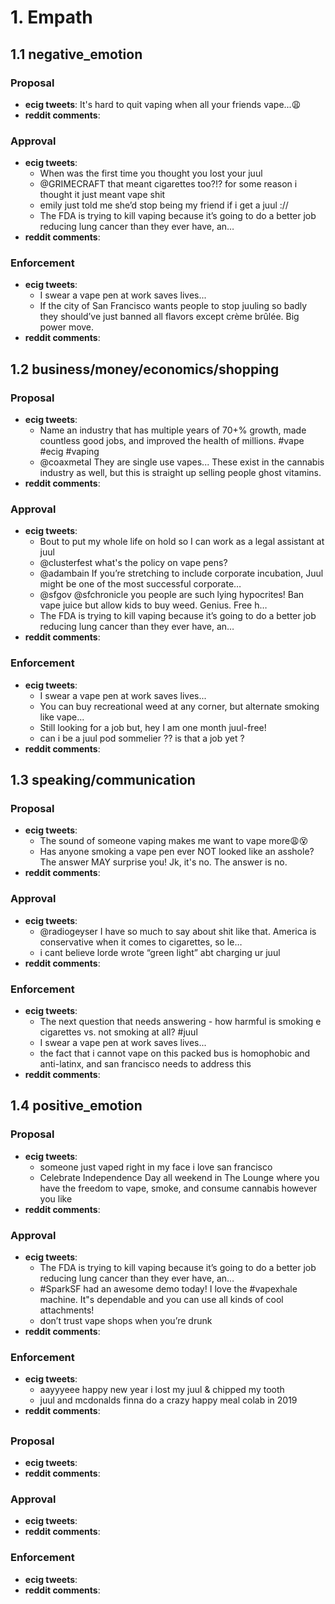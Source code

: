 # 1. Empath
## 1.1 negative_emotion
### Proposal
- **ecig tweets**: It's hard to quit vaping when all your friends vape...😩
- **reddit comments**: 

### Approval
- **ecig tweets**: 
  - When was the first time you thought you lost your juul
  - @GRIMECRAFT that meant cigarettes too?!? for some reason i thought it just meant vape shit
  - emily just told me she’d stop being my friend if i get a juul ://
  - The FDA is trying to kill vaping because it’s going to do a better job reducing lung cancer than they ever have, an…
- **reddit comments**: 

### Enforcement
- **ecig tweets**: 
  - I swear a vape pen at work saves lives...
  - If the city of San Francisco wants people to stop juuling so badly they should’ve just banned all flavors except crème brûlée. Big power move.
- **reddit comments**: 


## 1.2 business/money/economics/shopping
### Proposal
- **ecig tweets**: 
  - Name an industry that has multiple years of 70+% growth, made countless good jobs, and improved the health of millions. #vape #ecig #vaping
  - @coaxmetal They are single use vapes... These exist in the cannabis industry as well, but this is straight up selling people ghost vitamins.
- **reddit comments**: 

### Approval
- **ecig tweets**: 
  - Bout to put my whole life on hold so I can work as a legal assistant at juul
  - @clusterfest what's the policy on vape pens?
  - @adambain If you’re stretching to include corporate incubation, Juul might be one of the most successful corporate…
  - @sfgov @sfchronicle you people are such lying hypocrites! Ban vape juice but allow kids to buy weed. Genius. Free h…
  - The FDA is trying to kill vaping because it’s going to do a better job reducing lung cancer than they ever have, an…
- **reddit comments**: 

### Enforcement
- **ecig tweets**: 
  - I swear a vape pen at work saves lives...
  - You can buy recreational weed at any corner, but alternate smoking like vape...
  - Still looking for a job but, hey I am one month juul-free!
  - can i be a juul pod sommelier ?? is that a job yet ?
- **reddit comments**: 


## 1.3 speaking/communication
### Proposal
- **ecig tweets**: 
  - The sound of someone vaping makes me want to vape more😩😵
  - Has anyone smoking a vape pen ever NOT looked like an asshole? The answer MAY surprise you! Jk, it's no. The answer is no.
- **reddit comments**: 

### Approval
- **ecig tweets**: 
  - @radiogeyser I have so much to say about shit like that. America is conservative when it comes to cigarettes, so le…
  - i cant believe lorde wrote “green light” abt charging ur juul
- **reddit comments**: 

### Enforcement
- **ecig tweets**: 
  - The next question that needs answering - how harmful is smoking e cigarettes vs. not smoking at all? #juul
  - I swear a vape pen at work saves lives...
  - the fact that i cannot vape on this packed bus is homophobic and anti-latinx, and san francisco needs to address this
- **reddit comments**: 


## 1.4 positive_emotion
### Proposal
- **ecig tweets**: 
  - someone just vaped right in my face i love san francisco
  - Celebrate Independence Day all weekend in The Lounge where you have the freedom to vape, smoke, and consume cannabis however you like
- **reddit comments**: 

### Approval
- **ecig tweets**: 
  - The FDA is trying to kill vaping because it’s going to do a better job reducing lung cancer than they ever have, an…
  - #SparkSF had an awesome demo today! I love the #vapexhale machine. It"s dependable and you can use all kinds of cool attachments!
  - don’t trust vape shops when you’re drunk
- **reddit comments**: 

### Enforcement
- **ecig tweets**: 
  - aayyyeee happy new year i lost my juul &amp; chipped my tooth
  - juul and mcdonalds finna do a crazy happy meal colab in 2019
- **reddit comments**: 

















## 
### Proposal
- **ecig tweets**: 
- **reddit comments**: 

### Approval
- **ecig tweets**: 
- **reddit comments**: 

### Enforcement
- **ecig tweets**: 
- **reddit comments**: 



